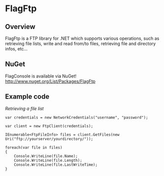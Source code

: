 FlagFtp
=======

Overview
--------
FlagFtp is a FTP library for .NET which supports various operations, such as retrieving file lists, 
write and read from/to files, retrieving file and directory infos, etc...

NuGet
-----
FlagConsole is available via NuGet!
http://www.nuget.org/List/Packages/FlagFtp

Example code
------------

*Retrieving a file list*

    var credentials = new NetworkCredentials("username", "password");
    
    var client = new FtpClient(credentials);
    
    IEnumerable<FtpFileInfo> files = client.GetFiles(new Uri("ftp://yourserver/yourdirectory/"));
    
    foreach(var file in files)
    {
        Console.WriteLine(file.Name);
        Console.WriteLine(file.Length);
        Console.WriteLine(file.LastWriteTime);
    }